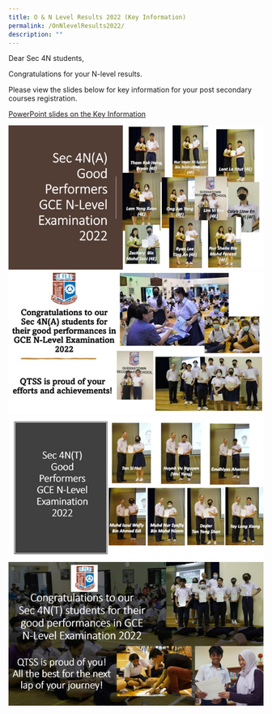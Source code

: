 ```yaml
---
title: O & N Level Results 2022 (Key Information)
permalink: /OnNlevelResults2022/
description: ""
---
```



Dear Sec 4N students,

Congratulations for your N-level results.

Please view the slides below for key information for your post secondary courses registration.

[PowerPoint slides on the Key Information](/files/Release%20of%20N%20Level%20Results_Key%20Information.pdf)

![](/images/Students/4NAa.jpg)
![](/images/Students/4NAb.jpg)
![](/images/Students/4NTa.jpg)![](/images/Students/4NTb.jpg)